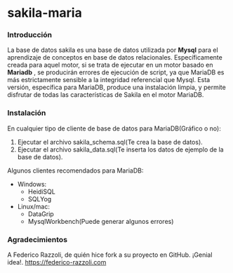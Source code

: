 # sakila-maria

### Introducción

La base de datos sakila es una base de datos utilizada por __Mysql__ para el aprendizaje de conceptos en base de datos relacionales. Específicamente creada para aquel motor, si se trata de ejecutar en un motor basado en __Mariadb__ , se producirán errores de ejecución de script, ya que MariaDB es más estrictamente sensible a la integridad referencial que Mysql. Esta versión, específica para MariaDB, produce una instalación limpia, y permite disfrutar de todas las características de Sakila en el motor MariaDB.    

### Instalación

En cualquier tipo de cliente de base de datos para MariaDB(Gráfico o no):

1. Ejecutar el archivo sakila_schema.sql(Te crea la base de datos).
2. Ejecutar el archivo sakila_data.sql(Te inserta los datos de ejemplo de la base de datos).

Algunos clientes recomendados para MariaDB:
- Windows:
    - HeidiSQL
    - SQLYog
- Linux/mac:   
    - DataGrip
    - MysqlWorkbench(Puede generar algunos errores)    
  

### Agradecimientos

A Federico Razzoli, de quién hice fork a su proyecto en GitHub. ¡Genial idea!. https://federico-razzoli.com
